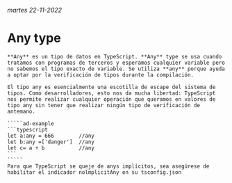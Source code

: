 <i class="time">martes 22-11-2022
</i>
<div class="head"><h1>Any type</h1></div>

``````ad-abstract
**Any** es un tipo de datos en TypeScript. **Any** type se usa cuando tratamos con programas de terceros y esperamos cualquier variable pero no sabemos el tipo exacto de variable. Se utiliza **any** porque ayuda a optar por la verificación de tipos durante la compilación.

El tipo any es esencialmente una escotilla de escape del sistema de tipos. Como desarrolladores, esto nos da mucha libertad: TypeScript nos permite realizar cualquier operación que queramos en valores de tipo any sin tener que realizar ningún tipo de verificación de antemano.

`````ad-example
```typescript
let a:any = 666        //any
let b:any =['danger']  //any
let c= a + b           //any
```
`````
Para que TypeScript se queje de anys implícitos, sea asegúrese de habilitar el indicador nolmplicitAny en su tsconfig.json
``````
